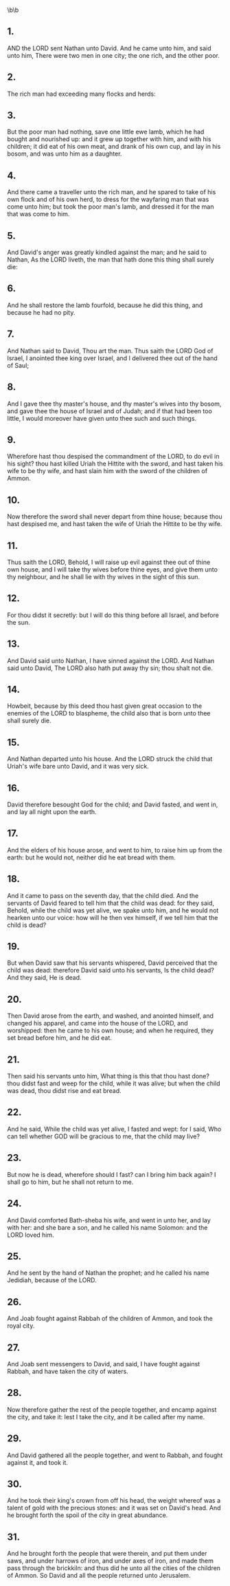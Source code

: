 \b\b
## 1.
AND the LORD sent Nathan unto David.  And he came unto him, and said unto him, There were two men in one city; the one rich, and the other poor.
## 2.
The rich man had exceeding many flocks and herds:
## 3.
But the poor man had nothing, save one little ewe lamb, which he had bought and nourished up: and it grew up together with him, and with his children; it did eat of his own meat, and drank of his own cup, and lay in his bosom, and was unto him as a daughter.
## 4.
And there came a traveller unto the rich man, and he spared to take of his own flock and of his own herd, to dress for the wayfaring man that was come unto him; but took the poor man's lamb, and dressed it for the man that was come to him.
## 5.
And David's anger was greatly kindled against the man; and he said to Nathan, As the LORD liveth, the man that hath done this thing shall surely die:
## 6.
And he shall restore the lamb fourfold, because he did this thing, and because he had no pity.
## 7.
And Nathan said to David, Thou art the man.  Thus saith the LORD God of Israel, I anointed thee king over Israel, and I delivered thee out of the hand of Saul;
## 8.
And I gave thee thy master's house, and thy master's wives into thy bosom, and gave thee the house of Israel and of Judah; and if that had been too little, I would moreover have given unto thee such and such things.
## 9.
Wherefore hast thou despised the commandment of the LORD, to do evil in his sight?  thou hast killed Uriah the Hittite with the sword, and hast taken his wife to be thy wife, and hast slain him with the sword of the children of Ammon.
## 10.
Now therefore the sword shall never depart from thine house; because thou hast despised me, and hast taken the wife of Uriah the Hittite to be thy wife.
## 11.
Thus saith the LORD, Behold, I will raise up evil against thee out of thine own house, and I will take thy wives before thine eyes, and give them unto thy neighbour, and he shall lie with thy wives in the sight of this sun.
## 12.
For thou didst it secretly: but I will do this thing before all Israel, and before the sun.
## 13.
And David said unto Nathan, I have sinned against the LORD.  And Nathan said unto David, The LORD also hath put away thy sin; thou shalt not die.
## 14.
Howbeit, because by this deed thou hast given great occasion to the enemies of the LORD to blaspheme, the child also that is born unto thee shall surely die.
## 15.
And Nathan departed unto his house.  And the LORD struck the child that Uriah's wife bare unto David, and it was very sick.
## 16.
David therefore besought God for the child; and David fasted, and went in, and lay all night upon the earth.
## 17.
And the elders of his house arose, and went to him, to raise him up from the earth: but he would not, neither did he eat bread with them.
## 18.
And it came to pass on the seventh day, that the child died.  And the servants of David feared to tell him that the child was dead: for they said, Behold, while the child was yet alive, we spake unto him, and he would not hearken unto our voice: how will he then vex himself, if we tell him that the child is dead?
## 19.
But when David saw that his servants whispered, David perceived that the child was dead: therefore David said unto his servants, Is the child dead?  And they said, He is dead.
## 20.
Then David arose from the earth, and washed, and anointed himself, and changed his apparel, and came into the house of the LORD, and worshipped: then he came to his own house; and when he required, they set bread before him, and he did eat.
## 21.
Then said his servants unto him, What thing is this that thou hast done?  thou didst fast and weep for the child, while it was alive; but when the child was dead, thou didst rise and eat bread.
## 22.
And he said, While the child was yet alive, I fasted and wept: for I said, Who can tell whether GOD will be gracious to me, that the child may live?
## 23.
But now he is dead, wherefore should I fast?  can I bring him back again?  I shall go to him, but he shall not return to me.
## 24.
And David comforted Bath-sheba his wife, and went in unto her, and lay with her: and she bare a son, and he called his name Solomon: and the LORD loved him.
## 25.
And he sent by the hand of Nathan the prophet; and he called his name Jedidiah, because of the LORD.
## 26.
And Joab fought against Rabbah of the children of Ammon, and took the royal city.
## 27.
And Joab sent messengers to David, and said, I have fought against Rabbah, and have taken the city of waters.
## 28.
Now therefore gather the rest of the people together, and encamp against the city, and take it: lest I take the city, and it be called after my name.
## 29.
And David gathered all the people together, and went to Rabbah, and fought against it, and took it.
## 30.
And he took their king's crown from off his head, the weight whereof was a talent of gold with the precious stones: and it was set on David's head.  And he brought forth the spoil of the city in great abundance.
## 31.
And he brought forth the people that were therein, and put them under saws, and under harrows of iron, and under axes of iron, and made them pass through the brickkiln: and thus did he unto all the cities of the children of Ammon.  So David and all the people returned unto Jerusalem.
